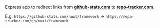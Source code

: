 Express app to redirect links from
**<a href="https://github-stats.com" title="GitHub Stats – Link redirection" target="_blank">github-stats.com</a>** to
**<a href="https://repo-tracker.com" title="RepoTracker – Better GitHub stats and insights" target="_blank">repo-tracker.com</a>**.

E.g. `https://github-stats.com/nuxt/framework` -> `https://repo-tracker.com/gh/nuxt/framework`

